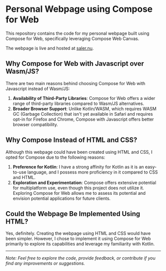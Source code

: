 # Personal Webpage using Compose for Web

This repository contains the code for my personal webpage built using Compose for Web, specifically leveraging Compose Web Canvas.

The webpage is live and hosted at [saler.nu](https://saler.nu).

## Why Compose for Web with Javascript over Wasm/JS?

There are two main reasons behind choosing Compose for Web with Javascript instead of Wasm/JS:
1. **Availability of Third-Party Libraries**: Compose for Web offers a wider range of third-party libraries compared to Wasm/JS alternatives.
2. **Broader Browser Support**: Unlike Kotlin/WASM, which requires WASM GC (Garbage Collection) that isn't yet available in Safari and requires opt-in for Firefox and Chrome, Compose with Javascript offers better browser compatibility.

## Why Compose Instead of HTML and CSS?

Although this webpage could have been created using HTML and CSS, I opted for Compose due to the following reasons:
1. **Preference for Kotlin**: I have a strong affinity for Kotlin as it is an easy-to-use language, and I possess more proficiency in it compared to CSS and HTML.
2. **Exploration and Experimentation**: Compose offers extensive potential for multiplatform use, even though this project does not utilize it. Exploring Compose for Web allows me to assess its potential and envision potential applications for future clients.

## Could the Webpage Be Implemented Using HTML?

Yes, definitely. Creating the webpage using HTML and CSS would have been simpler. However, I chose to implement it using Compose for Web primarily to explore its capabilities and leverage my familiarity with Kotlin.

---
*Note: Feel free to explore the code, provide feedback, or contribute if you find any improvements or suggestions.*
